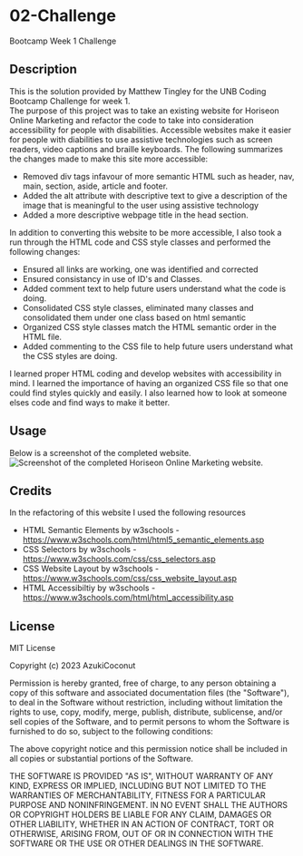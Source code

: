 # 02-Challenge
Bootcamp Week 1 Challenge

## Description
This is the solution provided by Matthew Tingley for the UNB Coding Bootcamp Challenge for week 1.  
The purpose of this project was to take an existing website for Horiseon Online Marketing and refactor the code to take into consideration accessibility for people with disabilities.  Accessible websites make it easier for people with diabilities to use assistive technologies such as screen readers, video captions and braille keyboards. 
The following summarizes the changes made to make this site more accessible:
  * Removed div tags infavour of more semantic HTML such as header, nav, main, section, aside, article and footer.
  * Added the alt attribute with descriptive text to give a description of the image that is meaningful to the user using assistive technology
  * Added a more descriptive webpage title in the head section.

In addition to converting this website to be more accessible, I also took a run through the HTML code and CSS style classes and performed the following changes:
  * Ensured all links are working, one was identified and corrected
  * Ensured consistancy in use of ID's and Classes.  
  * Added comment text to help future users understand what the code is doing.
  * Consolidated CSS style classes, eliminated many classes and consolidated them under one class based on html semantic
  * Organized CSS style classes match the HTML semantic order in the HTML file.
  * Added commenting to the CSS file to help future users understand what the CSS styles are doing.

I learned proper HTML coding and develop websites with accessibility in mind.  I learned the importance of having an organized CSS file so that one could find styles quickly and easily.  I also learned how to look at someone elses code and find ways to make it better.  

## Usage
Below is a screenshot of the completed website. 
![Screenshot of the completed Horiseon Online Marketing website.](/assets/images/CompletedScreenshot.png)

## Credits
In the refactoring of this website I used the following resources

- HTML Semantic Elements by w3schools - https://www.w3schools.com/html/html5_semantic_elements.asp
- CSS Selectors by w3schools - https://www.w3schools.com/css/css_selectors.asp
- CSS Website Layout by w3schools - https://www.w3schools.com/css/css_website_layout.asp
- HTML Accessibiltiy by w3schools - https://www.w3schools.com/html/html_accessibility.asp

## License

MIT License

Copyright (c) 2023 AzukiCoconut

Permission is hereby granted, free of charge, to any person obtaining a copy
of this software and associated documentation files (the "Software"), to deal
in the Software without restriction, including without limitation the rights
to use, copy, modify, merge, publish, distribute, sublicense, and/or sell
copies of the Software, and to permit persons to whom the Software is
furnished to do so, subject to the following conditions:

The above copyright notice and this permission notice shall be included in all
copies or substantial portions of the Software.

THE SOFTWARE IS PROVIDED "AS IS", WITHOUT WARRANTY OF ANY KIND, EXPRESS OR
IMPLIED, INCLUDING BUT NOT LIMITED TO THE WARRANTIES OF MERCHANTABILITY,
FITNESS FOR A PARTICULAR PURPOSE AND NONINFRINGEMENT. IN NO EVENT SHALL THE
AUTHORS OR COPYRIGHT HOLDERS BE LIABLE FOR ANY CLAIM, DAMAGES OR OTHER
LIABILITY, WHETHER IN AN ACTION OF CONTRACT, TORT OR OTHERWISE, ARISING FROM,
OUT OF OR IN CONNECTION WITH THE SOFTWARE OR THE USE OR OTHER DEALINGS IN THE
SOFTWARE.
